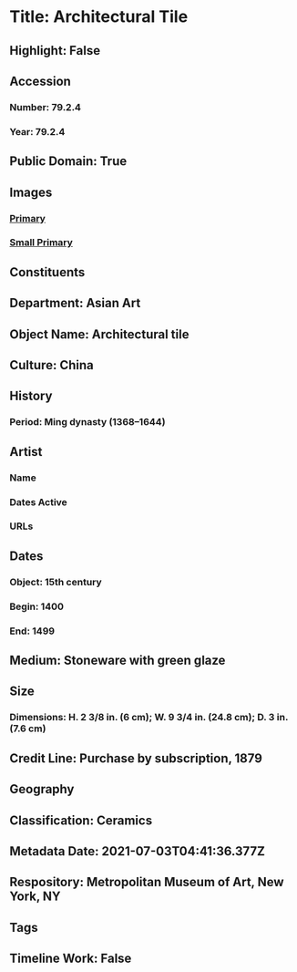 # Title: Architectural Tile
## Highlight: False
## Accession
### Number: 79.2.4
### Year: 79.2.4
## Public Domain: True
## Images
### [Primary](https://images.metmuseum.org/CRDImages/as/original/28695.jpg)
### [Small Primary](https://images.metmuseum.org/CRDImages/as/web-large/28695.jpg)
## Constituents
## Department: Asian Art
## Object Name: Architectural tile
## Culture: China
## History
### Period: Ming dynasty (1368–1644)
## Artist
### Name
### Dates Active
### URLs
## Dates
### Object: 15th century
### Begin: 1400
### End: 1499
## Medium: Stoneware with green glaze
## Size
### Dimensions: H. 2 3/8 in. (6 cm); W. 9 3/4 in. (24.8 cm); D. 3 in. (7.6 cm)
## Credit Line: Purchase by subscription, 1879
## Geography
## Classification: Ceramics
## Metadata Date: 2021-07-03T04:41:36.377Z
## Respository: Metropolitan Museum of Art, New York, NY
## Tags
## Timeline Work: False